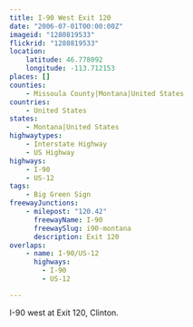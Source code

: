 ```yaml
---
title: I-90 West Exit 120
date: "2006-07-01T00:00:00Z"
imageid: "1280819533"
flickrid: "1280819533"
location:
    latitude: 46.778092
    longitude: -113.712153
places: []
counties:
    - Missoula County|Montana|United States
countries:
    - United States
states:
    - Montana|United States
highwaytypes:
    - Interstate Highway
    - US Highway
highways:
    - I-90
    - US-12
tags:
    - Big Green Sign
freewayJunctions:
    - milepost: "120.42"
      freewayName: I-90
      freewaySlug: i90-montana
      description: Exit 120
overlaps:
    - name: I-90/US-12
      highways:
        - I-90
        - US-12

---
```

I-90 west at Exit 120, Clinton.